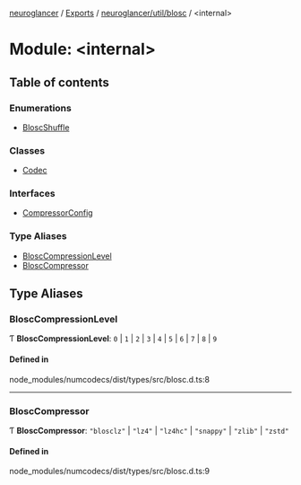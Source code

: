 [neuroglancer](../README.md) / [Exports](../modules.md) / [neuroglancer/util/blosc](neuroglancer_util_blosc.md) / <internal\>

# Module: <internal\>

## Table of contents

### Enumerations

- [BloscShuffle](../enums/neuroglancer_util_blosc._internal_.BloscShuffle.md)

### Classes

- [Codec](../classes/neuroglancer_util_blosc._internal_.Codec.md)

### Interfaces

- [CompressorConfig](../interfaces/neuroglancer_util_blosc._internal_.CompressorConfig.md)

### Type Aliases

- [BloscCompressionLevel](neuroglancer_util_blosc._internal_.md#blosccompressionlevel)
- [BloscCompressor](neuroglancer_util_blosc._internal_.md#blosccompressor)

## Type Aliases

### BloscCompressionLevel

Ƭ **BloscCompressionLevel**: ``0`` \| ``1`` \| ``2`` \| ``3`` \| ``4`` \| ``5`` \| ``6`` \| ``7`` \| ``8`` \| ``9``

#### Defined in

node_modules/numcodecs/dist/types/src/blosc.d.ts:8

___

### BloscCompressor

Ƭ **BloscCompressor**: ``"blosclz"`` \| ``"lz4"`` \| ``"lz4hc"`` \| ``"snappy"`` \| ``"zlib"`` \| ``"zstd"``

#### Defined in

node_modules/numcodecs/dist/types/src/blosc.d.ts:9
